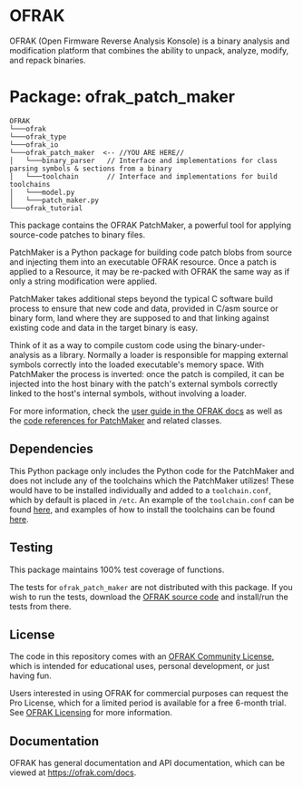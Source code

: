 # OFRAK
OFRAK (Open Firmware Reverse Analysis Konsole) is a binary analysis and modification platform that combines the ability to unpack, analyze, modify, and repack binaries.


# Package: ofrak_patch_maker

```
OFRAK
└───ofrak
└───ofrak_type
└───ofrak_io
└───ofrak_patch_maker  <-- //YOU ARE HERE//
│   └───binary_parser   // Interface and implementations for class parsing symbols & sections from a binary
│   └───toolchain       // Interface and implementations for build toolchains
│   └───model.py
│   └───patch_maker.py
└───ofrak_tutorial
```

This package contains the OFRAK PatchMaker, a powerful tool for applying source-code patches to binary files.

PatchMaker is a Python package for building code patch blobs from source and injecting them into an executable OFRAK
resource. Once a patch is applied to a Resource, it may be re-packed with OFRAK the same way as if only a string
modification were applied.

PatchMaker takes additional steps beyond the typical C software build process to ensure that new code and data, provided
in C/asm source or binary form, land where they are supposed to and that linking against existing code and data in the
target binary is easy.

Think of it as a way to compile custom code using the binary-under-analysis as a library. Normally a loader is
responsible for mapping external symbols correctly into the loaded executable's memory space. With PatchMaker the
process is inverted: once the patch is compiled, it can be injected into the host binary with the patch's external
symbols correctly linked to the host's internal symbols, without involving a loader.

For more information, check the [user guide in the OFRAK docs](https://ofrak.com/docs/user-guide/patch-maker/user-guide.html)
as well as the [code references for PatchMaker](https://ofrak.com/docs/reference/ofrak_patch_maker/patch_maker.html) and related classes.

## Dependencies
This Python package only includes the Python code for the PatchMaker and does not include any of the 
toolchains which the PatchMaker utilizes! These would have to be
installed individually and added to a `toolchain.conf`, which by default is placed in `/etc`.
An example of the `toolchain.conf` can be found [here](https://github.com/redballoonsecurity/ofrak/blob/master/ofrak_patch_maker/toolchain.conf),
and examples of how to install the toolchains can be found [here](https://github.com/redballoonsecurity/ofrak/blob/master/ofrak_patch_maker/Dockerstub).

## Testing
This package maintains 100% test coverage of functions.

The tests for `ofrak_patch_maker` are not distributed with this package.
If you wish to run the tests, download the [OFRAK source code](https://github.com/redballoonsecurity/ofrak) and install/run the tests from there.


## License
The code in this repository comes with an [OFRAK Community License](https://github.com/redballoonsecurity/ofrak/blob/master/LICENSE), which is intended for educational uses, personal development, or just having fun.

Users interested in using OFRAK for commercial purposes can request the Pro License, which for a limited period is available for a free 6-month trial. See [OFRAK Licensing](https://ofrak.com/license/) for more information.

## Documentation
OFRAK has general documentation and API documentation, which can be viewed at <https://ofrak.com/docs>.
